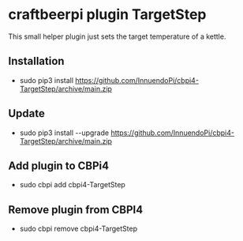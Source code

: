 # craftbeerpi plugin TargetStep

This small helper plugin just sets the target temperature of a kettle.

## Installation

- sudo pip3 install https://github.com/InnuendoPi/cbpi4-TargetStep/archive/main.zip

## Update

- sudo pip3 install --upgrade https://github.com/InnuendoPi/cbpi4-TargetStep/archive/main.zip

## Add plugin to CBPi4

- sudo cbpi add cbpi4-TargetStep

## Remove plugin from CBPI4

- sudo cbpi remove cbpi4-TargetStep
